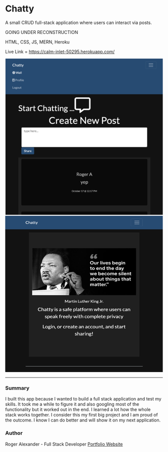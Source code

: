 # Chatty

A small CRUD full-stack application where users can interact via posts.

GOING UNDER RECONSTRUCTION

HTML, CSS, JS, MERN, Heroku

Live Link = https://calm-inlet-50295.herokuapp.com/

<img src="client/src/media/thechatty.png" width="550" height="500">
<img src="client/src/media/thechatty2.png" width="550" height="500">
<hr />

<h3>Summary</h3>
I built this app because I wanted to build a full stack application and test my skills. It took me a while to figure it and also googling most of the functionality but it worked out in the end. I learned a lot how the whole stack works together. I consider this my first big project and I am proud of the outcome. I know I can do better and will show it on my next application.

<h3>Author</h3>

Roger Alexander - Full Stack Developer <a href="http://www.douschesois.com">Portfolio Website</a>

